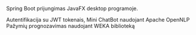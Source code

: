 Spring Boot prijungimas JavaFX desktop programoje.

Autentifikacija su JWT tokenais, 
Mini ChatBot naudojant Apache OpenNLP
Pažymių prognozavimas naudojant WEKA biblioteką
